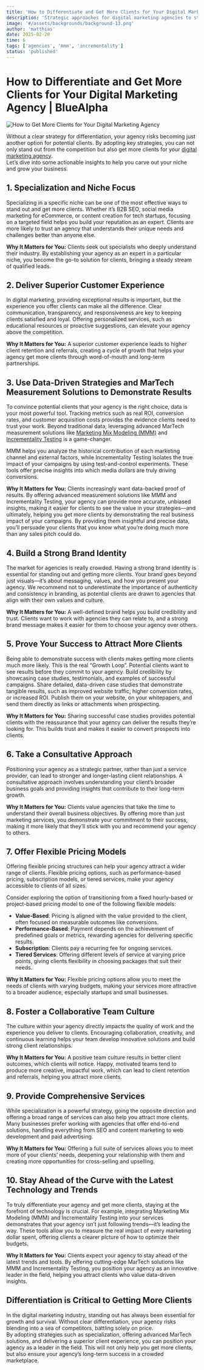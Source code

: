 ```yaml
---
title: 'How to Differentiate and Get More Clients for Your Digital Marketing Agency'
description: 'Strategic approaches for digital marketing agencies to stand out from competition and acquire high-value clients with advanced measurement capabilities.'
image: '#/assets/backgrounds/background-13.png'
author: 'matthias'
date: 2025-02-20
time: 6
tags: ['agencies', 'mmm', 'incrementality']
status: 'published'
---
```


# How to Differentiate and Get More Clients for Your Digital Marketing Agency | BlueAlpha

![How to Get More Clients for Your Digital Marketing Agency](#assets/articles/digital-agency-differentiation-client-acquisition/digital-marketing-agency.webp)

Without a clear strategy for differentiation, your agency risks becoming just another option for potential clients. By adopting key strategies, you can not only stand out from the competition but also get more clients for your [digital marketing agency](/articles/why-agencies-need-mmm-incrementality).  
Let’s dive into some actionable insights to help you carve out your niche and grow your business.

## 1\. Specialization and Niche Focus

Specializing in a specific niche can be one of the most effective ways to stand out and get more clients. Whether it’s B2B SEO, social media marketing for eCommerce, or content creation for tech startups, focusing on a targeted field helps you build your reputation as an expert. Clients are more likely to trust an agency that understands their unique needs and challenges better than anyone else.

**Why It Matters for You:** Clients seek out specialists who deeply understand their industry. By establishing your agency as an expert in a particular niche, you become the go-to solution for clients, bringing a steady stream of qualified leads.

## 2\. Deliver Superior Customer Experience

In digital marketing, providing exceptional results is important, but the experience you offer clients can make all the difference. Clear communication, transparency, and responsiveness are key to keeping clients satisfied and loyal. Offering personalized services, such as educational resources or proactive suggestions, can elevate your agency above the competition.

**Why It Matters for You:** A superior customer experience leads to higher client retention and referrals, creating a cycle of growth that helps your agency get more clients through word-of-mouth and long-term partnerships.

## 3\. Use Data-Driven Strategies and MarTech Measurement Solutions to Demonstrate Results

To convince potential clients that your agency is the right choice, data is your most powerful tool. Tracking metrics such as real ROI, conversion rates, and customer acquisition costs provides the evidence clients need to trust your work. Beyond traditional data, leveraging advanced MarTech measurement solutions like [Marketing Mix Modeling (MMM)](/articles/what-is-media-mix-modeling) and [Incrementality Testing](/articles/incrementality-testing-implementation-guide) is a game-changer.

MMM helps you analyze the historical contribution of each marketing channel and external factors, while Incrementality Testing isolates the true impact of your campaigns by using test-and-control experiments. These tools offer precise insights into which media dollars are truly driving conversions.

**Why It Matters for You:** Clients increasingly want data-backed proof of results. By offering advanced measurement solutions like MMM and Incrementality Testing, your agency can provide more accurate, unbiased insights, making it easier for clients to see the value in your strategies—and ultimately, helping you get more clients by demonstrating the real business impact of your campaigns. By providing them insightful and precise data, you’ll persuade your clients that you know what you’re doing much more than any sales pitch could do.

## 4\. Build a Strong Brand Identity

The market for agencies is really crowded. Having a strong brand identity is essential for standing out and getting more clients. Your brand goes beyond just visuals—it’s about messaging, values, and how you present your agency. We recommend not to underestimate the importance of authenticity and consistency in branding, as potential clients are drawn to agencies that align with their own values and culture.

**Why It Matters for You:** A well-defined brand helps you build credibility and trust. Clients want to work with agencies they can relate to, and a strong brand message makes it easier for them to choose your agency over others.

## 5\. Prove Your Success to Attract More Clients

Being able to demonstrate success with clients makes getting more clients much more likely. This is the real “Growth Loop”. Potential clients want to see results before they commit to your agency. Build credibility by showcasing case studies, testimonials, and examples of successful campaigns. Share detailed, data-driven case studies that demonstrate tangible results, such as improved website traffic, higher conversion rates, or increased ROI. Publish them on your website, on your whitepapers, and send them directly as links or attachments when prospecting.

**Why It Matters for You:** Sharing successful case studies provides potential clients with the reassurance that your agency can deliver the results they’re looking for. This builds trust and makes it easier to convert prospects into clients.

## 6\. Take a Consultative Approach

Positioning your agency as a strategic partner, rather than just a service provider, can lead to stronger and longer-lasting client relationships. A consultative approach involves understanding your client’s broader business goals and providing insights that contribute to their long-term growth.

**Why It Matters for You:** Clients value agencies that take the time to understand their overall business objectives. By offering more than just marketing services, you demonstrate your commitment to their success, making it more likely that they’ll stick with you and recommend your agency to others.

## 7\. Offer Flexible Pricing Models

Offering flexible pricing structures can help your agency attract a wider range of clients. Flexible pricing options, such as performance-based pricing, subscription models, or tiered services, make your agency accessible to clients of all sizes.

Consider exploring the option of transitioning from a fixed hourly-based or project-based pricing model to one of the following flexible models:

- **Value-Based**: Pricing is aligned with the value provided to the client, often focused on measurable outcomes like conversions.
- **Performance-Based**: Payment depends on the achievement of predefined goals or metrics, rewarding agencies for delivering specific results.
- **Subscription**: Clients pay a recurring fee for ongoing services.
- **Tiered Services**: Offering different levels of service at varying price points, giving clients flexibility in choosing packages that suit their needs.

**Why It Matters for You:** Flexible pricing options allow you to meet the needs of clients with varying budgets, making your services more attractive to a broader audience, especially startups and small businesses.

## 8\. Foster a Collaborative Team Culture

The culture within your agency directly impacts the quality of work and the experience you deliver to clients. Encouraging collaboration, creativity, and continuous learning helps your team develop innovative solutions and build strong client relationships.

**Why It Matters for You:** A positive team culture results in better client outcomes, which clients will notice. Happy, motivated teams tend to produce more creative, impactful work, which can lead to client retention and referrals, helping you attract more clients.

## 9\. Provide Comprehensive Services

While specialization is a powerful strategy, going the opposite direction and offering a broad range of services can also help you attract more clients. Many businesses prefer working with agencies that offer end-to-end solutions, handling everything from SEO and content marketing to web development and paid advertising.

**Why It Matters for You:** Offering a full suite of services allows you to meet more of your clients’ needs, deepening your relationship with them and creating more opportunities for cross-selling and upselling.

## 10\. Stay Ahead of the Curve with the Latest Technology and Trends

To truly differentiate your agency and get more clients, staying at the forefront of technology is crucial. For example, integrating Marketing Mix Modeling (MMM) and Incrementality Testing into your services demonstrates that your agency isn’t just following trends—it’s leading the way. These tools allow you to measure the real impact of every marketing dollar spent, offering clients a clearer picture of how to optimize their budgets.

**Why It Matters for You:** Clients expect your agency to stay ahead of the latest trends and tools. By offering cutting-edge MarTech solutions like MMM and Incrementality Testing, you position your agency as an innovative leader in the field, helping you attract clients who value data-driven insights.

## Differentiation is Critical to Getting More Clients

In the digital marketing industry, standing out has always been essential for growth and survival. Without clear differentiation, your agency risks blending into a sea of competitors, battling solely on price.  
By adopting strategies such as specialization, offering advanced MarTech solutions, and delivering a superior client experience, you can position your agency as a leader in the field. This will not only help you get more clients, but also ensure your agency’s long-term success in a crowded marketplace.
